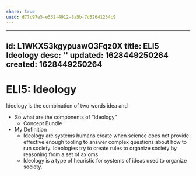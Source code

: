 ```yaml
---
share: true
uuid: d77c97e5-e532-4912-8a5b-7d52641254c9
---
```

---
id: L1WKX53kgypuawO3Fqz0X
title: ELI5 Ideology
desc: ''
updated: 1628449250264
created: 1628449250264
---
# ELI5: Ideology 
Ideology is the combination of two words idea and

*   So what are the components of “ideology”
    *   Concept Bundle
*   My Definition
    *   Ideology are systems humans create when science does not provide effective enough tooling to answer complex questions about how to run society. Ideologies try to create rules to organize society by reasoning from a set of axioms.
    *   Ideology is a type of heuristic for systems of ideas used to organize society.
